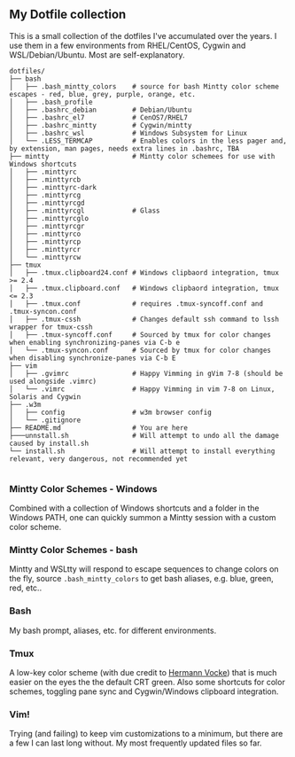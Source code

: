 ## My Dotfile collection ##

This is a small collection of the dotfiles I've accumulated over the years. I use them in a few environments from RHEL/CentOS, Cygwin and WSL/Debian/Ubuntu. Most are self-explanatory. 

```
dotfiles/                      
├── bash                       
│   ├── .bash_mintty_colors    # source for bash Mintty color scheme escapes - red, blue, grey, purple, orange, etc.
│   ├── .bash_profile          
│   ├── .bashrc_debian         # Debian/Ubuntu
│   ├── .bashrc_el7            # CenOS7/RHEL7
│   ├── .bashrc_mintty         # Cygwin/mintty
│   ├── .bashrc_wsl            # Windows Subsystem for Linux
│   └── .LESS_TERMCAP          # Enables colors in the less pager and, by extension, man pages, needs extra lines in .bashrc, TBA
├── mintty                     # Mintty color schemees for use with Windows shortcuts
│   ├── .minttyrc              
│   ├── .minttyrcb             
│   ├── .minttyrc-dark         
│   ├── .minttyrcg             
│   ├── .minttyrcgd            
│   ├── .minttyrcgl            # Glass
│   ├── .minttyrcglo           
│   ├── .minttyrcgr            
│   ├── .minttyrco             
│   ├── .minttyrcp             
│   ├── .minttyrcr             
│   └── .minttyrcw             
├── tmux                       
│   ├── .tmux.clipboard24.conf # Windows clipbaord integration, tmux >= 2.4
│   ├── .tmux.clipboard.conf   # Windows clipbaord integration, tmux <= 2.3
│   ├── .tmux.conf             # requires .tmux-syncoff.conf and .tmux-syncon.conf
│   ├── .tmux-cssh             # Changes default ssh command to lssh wrapper for tmux-cssh
│   ├── .tmux-syncoff.conf     # Sourced by tmux for color changes when enabling synchronizing-panes via C-b e
│   └── .tmux-syncon.conf      # Sourced by tmux for color changes when disabling synchronize-panes via C-b E
├── vim                        
│   ├── .gvimrc                # Happy Vimming in gVim 7-8 (should be used alongside .vimrc)
│   └── .vimrc                 # Happy Vimming in vim 7-8 on Linux, Solaris and Cygwin
├── .w3m                       
│   ├── config                 # w3m browser config
│   └── .gitignore
├── README.md                  # You are here
├───unnstall.sh                # Will attempt to undo all the damage caused by install.sh
└── install.sh                 # Will attempt to install everything relevant, very dangerous, not recommended yet


```

### Mintty Color Schemes - Windows ###

Combined with a collection of Windows shortcuts and a folder in the Windows PATH, one can quickly summon a Mintty session with a custom color scheme.

### Mintty Color Schemes - bash ###
Mintty and WSLtty will respond to escape sequences to change colors on the fly, source `.bash_mintty_colors` to get bash aliases, e.g. blue, green, red, etc..

### Bash ###
My bash prompt, aliases, etc. for different environments.

### Tmux ###
A low-key color scheme (with due credit to [Hermann Vocke](http://www.hamvocke.com/blog/a-guide-to-customizing-your-tmux-conf)) that is much easier on the eyes the the default CRT green. Also some shortcuts for color schemes, toggling pane sync and Cygwin/Windows clipboard integration.

### Vim! ###
Trying (and failing) to keep vim customizations to a minimum, but there are a few I can last long without. My most frequently updated files so far.
